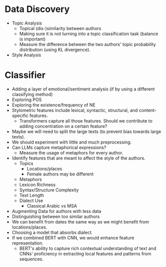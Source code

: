# Data Discovery
- Topic Analysis
  - Topical (dis-)similarity between authors
  - Making sure it is not turning into a topic classification task (balance is important)
  - Measure the difference between the two authors' topic probability distribution (using KL divergence).
- Style Analysis

# Classifier
- Adding a layer of emotional/sentiment analysis (if by using a different classifying method)
- Exploring POS
- Exploring the existence/frequency of NE
- Stylometric features include lexical, syntactic, structural, and content-specific features.
  - Transformers capture all those features. Should we contribute to adding concentration on a certain feature?
- Maybe we will need to split the large texts (to prevent bias towards large texts).
- We should experiment with little and much preprocessing.
- Can LLMs capture metaphorical expressions?
  - Measure the usage of metaphors for every author.
- Identify features that are meant to affect the style of the authors.
  - Topics
    - Locations/places
    - Female authors may be different
  - Metaphors
  - Lexicon Richness
  - Syntax/Structure Complexity
  - Text Length
  - Dialect Use
    - Classical Arabic vs MSA
- Augmenting Data for authors with less data
- Distinguishing between too similar authors
- We can benefit from dates the same way as we might benefit from locations/places.
- Choosing a model that absorbs dialect.
- If we combined BERT with CNN, we would enhance feature representation.
  - BERT's ability to capture rich contextual understanding of text and CNNs' proficiency in extracting local features and patterns from sequences.
